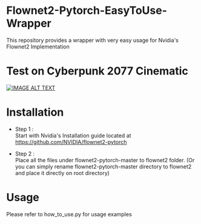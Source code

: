 # Flownet2-Pytorch-EasyToUse-Wrapper
This repository provides a wrapper with very easy usage for Nvidia's Flownet2 Implementation

# Test on Cyberpunk 2077 Cinematic
[![IMAGE ALT TEXT](http://img.youtube.com/vi/v=6GXBBtCxihM/0.jpg)](https://www.youtube.com/watch?v=6GXBBtCxihM "Video Title")

# Installation
* Step 1 :  
Start with Nvidia's Installation guide located at https://github.com/NVIDIA/flownet2-pytorch

* Step 2 :  
Place all the files under flownet2-pytorch-master to flownet2 folder. (Or you can simply rename flownet2-pytorch-master directory to flownet2 and place it directly on root directory)

# Usage
Please refer to how_to_use.py for usage examples
